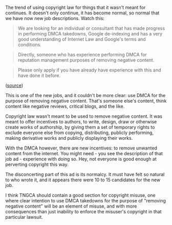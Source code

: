 The trend of using copyright law for things that it wasn't meant for continues. It doesn't only continue, it has become normal, so normal that we have now new job descriptions. Watch this:

> We are looking for an individual or consultant that has made progress in performing DMCA takedowns, Google de-indexing and has a very good understanding of Internet Law and Google's terms and conditions. 

> Directly, someone who has experience performing DMCA for reputation management purposes of removing negative content. 

> Please only apply if you have already have experience with this and have done it before.

([source](https://goo.gl/Es9V0a))

This is one of the new jobs, and it couldn't be more clear: use DMCA for the purpose of removing negative content. That's someone else's content, think content like negative reviews, critical blogs, and the like.

Copyright law wasn't meant to be used to remove negative content. It was meant to offer incentives to authors, to write, design, draw or otherwise create works of authorship, by giving them a set of temporary rights to exclude everyone else from copying, distributing, publicly performing, making derivative works and publicly displaying their works.

With the DMCA however, there are new incentives: to remove unwanted content from the internet. You might need - you see the description of that job ad - experience with doing so. Hey, not everyone is good enough at perverting copyright this way.

The disconcerting part of this ad is its normalcy. It must have felt so natural to who wrote it, and it appears there were 10 to 15 candidates for the new job.

I think TNGCA should contain a good section for copyright misuse, one where clear intention to use DMCA takedowns for the purpose of "removing negative content" will be an element of misuse, and with more consequences than just inability to enforce the misuser's copyright in that particular lawsuit.
